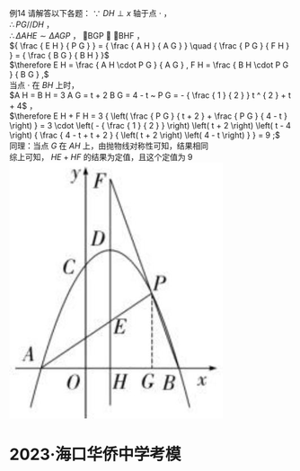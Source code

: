 例14 请解答以下各题：
∵ $D H \perp x$ 轴于点 $\cdot$ ，  
$\therefore P G / / D H$ ，  
$\therefore \Delta A H E \sim \Delta A G P$ ， BGP  BHF ，  
${ \frac { E H } { P G } } = { \frac { A H } { A G } } \quad { \frac { P G } { F H } } = { \frac { B G } { B H } }$   
$\therefore E H = \frac { A H \cdot P G } { A G } , F H = \frac { B H \cdot P G } { B G } ,$   
当点 $\cdot$ 在 $B H$ 上时，  
$A H = B H = 3 A G = t + 2 B G = 4 - t ~ P G = - { \frac { 1 } { 2 } } t ^ { 2 } + t + 4$ ，  
$\therefore E H + F H = 3 { \left( \frac { P G } { t + 2 } + \frac { P G } { 4 - t } \right) } = 3 \cdot \left( - { \frac { 1 } { 2 } } \right) \left( t + 2 \right) \left( t - 4 \right) { \frac { 4 - t + t + 2 } { \left( t + 2 \right) \left( 4 - t \right) } } = 9 ;$   
同理：当点 $G$ 在 $A H$ 上，由抛物线对称性可知，结果相同  
综上可知， $H E + H F$ 的结果为定值，且这个定值为 9
![](<../../qs_image_DB/专题3-1_二次函数中的10类定值、定点问题（解析版）/613a5716abbe850c1907a19592d8da4634db0a45a337357864091480c8d0b208.jpg>)
# 2023·海口华侨中学考模
